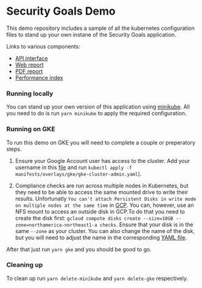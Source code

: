 # Security Goals Demo

This demo repository includes a sample of all the kubernetes configuration files to stand up your own instane of the Security Goals application. 

Links to various components:

- [API interface](https://security-goals-demo.cdssandbox.xyz/security-goals/api)
- [Web report](https://security-goals-demo.cdssandbox.xyz/web-report/)
- [PDF report](https://security-goals-demo.cdssandbox.xyz/pdf-report/)
- [Performance index](https://security-goals-demo.cdssandbox.xyz/performance-index/)

### Running locally

You can stand up your own version of this application using [minikube](https://kubernetes.io/docs/setup/minikube/). All you need to do is run `yarn minikube` to apply the required configuration.

### Running on GKE

To run this demo on GKE you will need to complete a couple or preperatory steps.

1. Ensure your Google Account user has access to the cluster. Add your username in this [file](https://github.com/cds-snc/security-goals-demo/blob/master/manifests/overlays/gke/gke-cluster-admin.yaml#L12) and run `kubectl apply -f manifests/overlays/gke/gke-cluster-admin.yaml`).

2. Compliance checks are run across multiple nodes in Kubernetes, but they need to be able to access the same mounted drive to write their results. Unfortunatly `You can't attach Persistent Disks in write mode on multiple nodes at the same time` in [GCP](https://cloud.google.com/kubernetes-engine/docs/concepts/persistent-volumes#using_compute_engine_persistent_disks_as_readonlymany). You can, however, use an NFS mount to access an outside disk in GCP.To do that you need to create the disk first: `gcloud compute disks create --size=10GB --zone=northamerica-northeast1-a checks`. Ensure that your disk is in the same `--zone` as your cluster. You can also change the name of the disk, but you will need to adjust the name in the corresponding [YAML file](https://github.com/cds-snc/security-goals-demo/blob/master/manifests/overlays/gke/nfs-deployment.yaml#L36).

After that just run `yarn gke` and you should be good to go.

### Cleaning up

To clean up run `yarn delete-minikube` and `yarn delete-gke` respectively.
